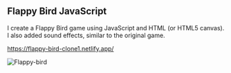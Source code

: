## Flappy Bird JavaScript

I create a Flappy Bird game using JavaScript and HTML (or HTML5 canvas). I also added sound effects, similar to the original game. 

https://flappy-bird-clone1.netlify.app/

![Flappy-bird](https://user-images.githubusercontent.com/65912918/105992122-9bccff80-609c-11eb-941e-47e76079dcdf.jpg)
